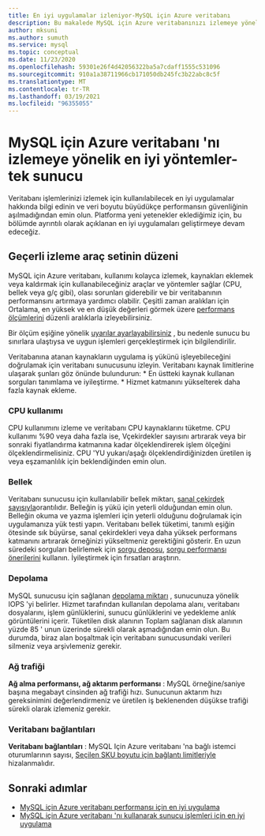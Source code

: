```yaml
---
title: En iyi uygulamalar izleniyor-MySQL için Azure veritabanı
description: Bu makalede MySQL için Azure veritabanınızı izlemeye yönelik en iyi uygulamalar açıklanmaktadır.
author: mksuni
ms.author: sumuth
ms.service: mysql
ms.topic: conceptual
ms.date: 11/23/2020
ms.openlocfilehash: 59301e26f4d42056322ba5a7cdaff1555c531096
ms.sourcegitcommit: 910a1a38711966cb171050db245fc3b22abc8c5f
ms.translationtype: MT
ms.contentlocale: tr-TR
ms.lasthandoff: 03/19/2021
ms.locfileid: "96355055"
---
```

# <a name="best-practices-for-monitoring-azure-database-for-mysql--single-server"></a>MySQL için Azure veritabanı 'nı izlemeye yönelik en iyi yöntemler-tek sunucu

Veritabanı işlemlerinizi izlemek için kullanılabilecek en iyi uygulamalar hakkında bilgi edinin ve veri boyutu büyüdükçe performansın güvenliğinin aşılmadığından emin olun. Platforma yeni yetenekler eklediğimiz için, bu bölümde ayrıntılı olarak açıklanan en iyi uygulamaları geliştirmeye devam edeceğiz.

## <a name="layout-of-the-current-monitoring-toolkit"></a>Geçerli izleme araç setinin düzeni

MySQL için Azure veritabanı, kullanımı kolayca izlemek, kaynakları eklemek veya kaldırmak için kullanabileceğiniz araçlar ve yöntemler sağlar (CPU, bellek veya g/ç gibi), olası sorunları giderebilir ve bir veritabanının performansını artırmaya yardımcı olabilir. Çeşitli zaman aralıkları için Ortalama, en yüksek ve en düşük değerleri görmek üzere [performans ölçümlerini](concepts-monitoring.md#metrics) düzenli aralıklarla izleyebilirsiniz.

Bir ölçüm eşiğine yönelik [uyarılar ayarlayabilirsiniz](howto-alert-on-metric.md#create-an-alert-rule-on-a-metric-from-the-azure-portal) , bu nedenle sunucu bu sınırlara ulaştıysa ve uygun işlemleri gerçekleştirmek için bilgilendirilir.  

Veritabanına atanan kaynakların uygulama iş yükünü işleyebileceğini doğrulamak için veritabanı sunucusunu izleyin. Veritabanı kaynak limitlerine ulaşarak şunları göz önünde bulundurun:
    * En üstteki kaynak kullanan sorguları tanımlama ve iyileştirme. 
    * Hizmet katmanını yükselterek daha fazla kaynak ekleme.

### <a name="cpu-utilization"></a>CPU kullanımı
CPU kullanımını izleme ve veritabanı CPU kaynaklarını tüketme. CPU kullanımı %90 veya daha fazla ise, Vçekirdekler sayısını artırarak veya bir sonraki fiyatlandırma katmanına kadar ölçeklendirerek işlem ölçeğini ölçeklendirmelisiniz.  CPU 'YU yukarı/aşağı ölçeklendirdiğinizden üretilen iş veya eşzamanlılık için beklendiğinden emin olun. 

### <a name="memory"></a>Bellek 
Veritabanı sunucusu için kullanılabilir bellek miktarı, [sanal çekirdek sayısıyla](concepts-pricing-tiers.md)orantılıdır. Belleğin iş yükü için yeterli olduğundan emin olun. Belleğin okuma ve yazma işlemleri için yeterli olduğunu doğrulamak için uygulamanıza yük testi yapın. Veritabanı bellek tüketimi, tanımlı eşiğin ötesinde sık büyürse, sanal çekirdekleri veya daha yüksek performans katmanını artırarak örneğinizi yükseltmeniz gerektiğini gösterir. En uzun süredeki sorguları belirlemek için [sorgu deposu](concepts-query-store.md), [sorgu performansı önerilerini](concepts-performance-recommendations.md) kullanın. İyileştirmek için fırsatları araştırın. 

### <a name="storage"></a>Depolama 
MySQL sunucusu için sağlanan [depolama miktarı](howto-create-manage-server-portal.md#scale-compute-and-storage) , sunucunuza yönelik IOPS 'yi belirler. Hizmet tarafından kullanılan depolama alanı, veritabanı dosyalarını, işlem günlüklerini, sunucu günlüklerini ve yedekleme anlık görüntülerini içerir. Tüketilen disk alanının Toplam sağlanan disk alanının yüzde 85 ' unun üzerinde sürekli olarak aşmadığından emin olun. Bu durumda, biraz alan boşaltmak için veritabanı sunucusundaki verileri silmeniz veya arşivlemeniz gerekir. 

### <a name="network-traffic"></a>Ağ trafiği 

**Ağ alma performansı, ağ aktarım performansı** : MySQL örneğine/saniye başına megabayt cinsinden ağ trafiği hızı. Sunucunun aktarım hızı gereksinimini değerlendirmeniz ve üretilen iş beklenenden düşükse trafiği sürekli olarak izlemeniz gerekir. 

### <a name="database-connections"></a>Veritabanı bağlantıları 
**Veritabanı bağlantıları** : MySQL Için Azure veritabanı 'na bağlı istemci oturumlarının sayısı, [Seçilen SKU boyutu için bağlantı limitleriyle](concepts-server-parameters.md#max_connections) hizalanmalıdır. 


## <a name="next-steps"></a>Sonraki adımlar

- [MySQL için Azure veritabanı performansı için en iyi uygulama](concept-performance-best-practices.md)
- [MySQL için Azure veritabanı 'nı kullanarak sunucu işlemleri için en iyi uygulama](concept-operation-excellence-best-practices.md)
